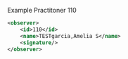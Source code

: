 Example Practitoner 110

```xml
<observer>
    <id>110</id>
    <name>TESTgarcia,Amelia S</name>
    <signature/>
</observer>
```
